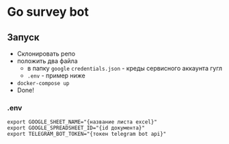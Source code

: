 # Go survey bot

## Запуск
- Склонировать репо
- положить два файла
  - в папку ```google``` ```credentials.json``` - креды сервисного аккаунта гугл
  - ```.env``` - пример ниже
- ```docker-compose up```
- Done!

### .env
```
export GOOGLE_SHEET_NAME="{название листа excel}"
export GOOGLE_SPREADSHEET_ID="{id документа}"
export TELEGRAM_BOT_TOKEN="{токен telegram bot api}"
```
